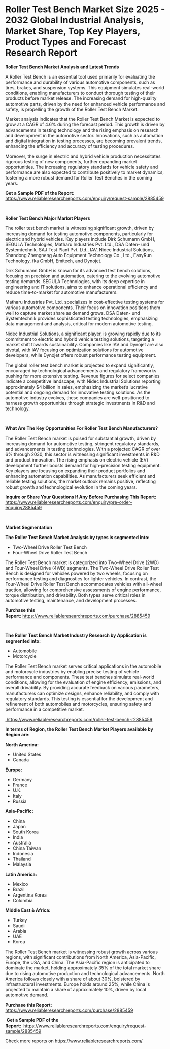 <p><h1>Roller Test Bench Market Size 2025 - 2032 Global Industrial Analysis, Market Share, Top Key Players, Product Types and Forecast Research Report</h1></p><p><strong>Roller Test Bench Market Analysis and Latest Trends</strong></p>
<p><p>A Roller Test Bench is an essential tool used primarily for evaluating the performance and durability of various automotive components, such as tires, brakes, and suspension systems. This equipment simulates real-world conditions, enabling manufacturers to conduct thorough testing of their products before market release. The increasing demand for high-quality automotive parts, driven by the need for enhanced vehicle performance and safety, is propelling the growth of the Roller Test Bench Market.</p><p>Market analysis indicates that the Roller Test Bench Market is expected to grow at a CAGR of 4.6% during the forecast period. This growth is driven by advancements in testing technology and the rising emphasis on research and development in the automotive sector. Innovations, such as automation and digital integration in testing processes, are becoming prevalent trends, enhancing the efficiency and accuracy of testing procedures.</p><p>Moreover, the surge in electric and hybrid vehicle production necessitates rigorous testing of new components, further expanding market opportunities. The increasing regulatory standards for vehicle safety and performance are also expected to contribute positively to market dynamics, fostering a more robust demand for Roller Test Benches in the coming years.</p></p>
<p><strong>Get a Sample PDF of the Report:&nbsp;</strong> <a href="https://www.reliableresearchreports.com/enquiry/request-sample/2885459?utm_campaign=3051&utm_medium=2&utm_source=Github&utm_content=ia&utm_term=13032025&utm_id=roller-test-bench">https://www.reliableresearchreports.com/enquiry/request-sample/2885459</a></p>
<p>&nbsp;</p>
<p><strong>Roller Test Bench Major Market Players</strong></p>
<p><p>The roller test bench market is witnessing significant growth, driven by increasing demand for testing automotive components, particularly for electric and hybrid vehicles. Key players include Dirk Schumann GmbH, SEGULA Technologies, Matharu Industries Pvt. Ltd., DSA Daten- und Systemtechnik, SAJ Test Plant Pvt. Ltd., IAV, Nidec Industrial Solutions, Shandong Zhengneng Auto Equipment Technology Co., Ltd., EasyRun Technology, fka GmbH, Emitech, and Dynojet.</p><p>Dirk Schumann GmbH is known for its advanced test bench solutions, focusing on precision and automation, catering to the evolving automotive testing demands. SEGULA Technologies, with its deep expertise in engineering and IT solutions, aims to enhance operational efficiency and reduce time-to-market for automotive manufacturers.</p><p>Matharu Industries Pvt. Ltd. specializes in cost-effective testing systems for various automotive components. Their focus on innovation positions them well to capture market share as demand grows. DSA Daten- und Systemtechnik provides sophisticated testing technologies, emphasizing data management and analysis, critical for modern automotive testing.</p><p>Nidec Industrial Solutions, a significant player, is growing rapidly due to its commitment to electric and hybrid vehicle testing solutions, targeting a market shift towards sustainability. Companies like IAV and Dynojet are also pivotal, with IAV focusing on optimization solutions for automotive developers, while Dynojet offers robust performance testing equipment.</p><p>The global roller test bench market is projected to expand significantly, encouraged by technological advancements and regulatory frameworks pushing for more extensive testing. Revenue figures for select companies indicate a competitive landscape, with Nidec Industrial Solutions reporting approximately $4 billion in sales, emphasizing the market’s lucrative potential and ongoing demand for innovative testing solutions. As the automotive industry evolves, these companies are well-positioned to harness growth opportunities through strategic investments in R&D and technology.</p></p>
<p>&nbsp;</p>
<p><strong>What Are The Key Opportunities For Roller Test Bench Manufacturers?</strong></p>
<p><p>The Roller Test Bench market is poised for substantial growth, driven by increasing demand for automotive testing, stringent regulatory standards, and advancements in testing technologies. With a projected CAGR of over 6% through 2030, this sector is witnessing significant investments in R&D and product innovation. The rising emphasis on electric vehicle (EV) development further boosts demand for high-precision testing equipment. Key players are focusing on expanding their product portfolios and enhancing automation capabilities. As manufacturers seek efficient and reliable testing solutions, the market outlook remains positive, reflecting robust growth and technological evolution in the coming years.</p></p>
<p><strong>Inquire or Share Your Questions If Any Before Purchasing This Report:</strong> <a href="https://www.reliableresearchreports.com/enquiry/pre-order-enquiry/2885459?utm_campaign=3051&utm_medium=2&utm_source=Github&utm_content=ia&utm_term=13032025&utm_id=roller-test-bench">https://www.reliableresearchreports.com/enquiry/pre-order-enquiry/2885459</a></p>
<p>&nbsp;</p>
<p><strong>Market Segmentation</strong></p>
<p><strong>The Roller Test Bench Market Analysis by types is segmented into:</strong></p>
<p><ul><li>Two-Wheel Drive Roller Test Bench</li><li>Four-Wheel Drive Roller Test Bench</li></ul></p>
<p><p>The Roller Test Bench market is categorized into Two-Wheel Drive (2WD) and Four-Wheel Drive (4WD) segments. The Two-Wheel Drive Roller Test Bench is designed for vehicles powered by two wheels, focusing on performance testing and diagnostics for lighter vehicles. In contrast, the Four-Wheel Drive Roller Test Bench accommodates vehicles with all-wheel traction, allowing for comprehensive assessments of engine performance, torque distribution, and drivability. Both types serve critical roles in automotive testing, maintenance, and development processes.</p></p>
<p><strong>Purchase this Report:&nbsp;</strong><a href="https://www.reliableresearchreports.com/purchase/2885459?utm_campaign=3051&utm_medium=2&utm_source=Github&utm_content=ia&utm_term=13032025&utm_id=roller-test-bench">https://www.reliableresearchreports.com/purchase/2885459</a></p>
<p>&nbsp;</p>
<p><strong>The Roller Test Bench Market Industry Research by Application is segmented into:</strong></p>
<p><ul><li>Automobile</li><li>Motorcycle</li></ul></p>
<p><p>The Roller Test Bench market serves critical applications in the automobile and motorcycle industries by enabling precise testing of vehicle performance and components. These test benches simulate real-world conditions, allowing for the evaluation of engine efficiency, emissions, and overall drivability. By providing accurate feedback on various parameters, manufacturers can optimize designs, enhance reliability, and comply with regulatory standards. This testing is essential for the development and refinement of both automobiles and motorcycles, ensuring safety and performance in a competitive market.</p></p>
<p><a href="https://www.reliableresearchreports.com/roller-test-bench-r2885459?utm_campaign=3051&utm_medium=2&utm_source=Github&utm_content=ia&utm_term=13032025&utm_id=roller-test-bench">&nbsp;https://www.reliableresearchreports.com/roller-test-bench-r2885459</a></p>
<p><strong>In terms of Region, the Roller Test Bench Market Players available by Region are:</strong></p>
<p>
    <p> <strong> North America: </strong>
        <ul>
            <li>United States</li>
            <li>Canada</li>
        </ul>
        </p> 
    <p> <strong> Europe: </strong>
        <ul>
            <li>Germany</li>
            <li>France</li>
            <li>U.K.</li>
            <li>Italy</li>
            <li>Russia</li>
        </ul>
        </p> 
    <p> <strong> Asia-Pacific: </strong>
        <ul>
            <li>China</li>
            <li>Japan</li>
            <li>South Korea</li>
            <li>India</li>
            <li>Australia</li>
            <li>China Taiwan</li>
            <li>Indonesia</li>
            <li>Thailand</li>
            <li>Malaysia</li>
        </ul>
        </p> 
    <p> <strong> Latin America: </strong>
        <ul>
            <li>Mexico</li>
            <li>Brazil</li>
            <li>Argentina Korea</li>
            <li>Colombia</li>
        </ul>
        </p> 
    <p> <strong> Middle East & Africa: </strong>
        <ul>
            <li>Turkey</li>
            <li>Saudi</li>
            <li>Arabia</li>
            <li>UAE</li>
            <li>Korea</li>
        </ul>
    </p>
    </p>
<p><p>The Roller Test Bench market is witnessing robust growth across various regions, with significant contributions from North America, Asia-Pacific, Europe, the USA, and China. The Asia-Pacific region is anticipated to dominate the market, holding approximately 35% of the total market share due to rising automotive production and technological advancements. North America follows closely with a share of about 30%, bolstered by infrastructural investments. Europe holds around 25%, while China is projected to maintain a share of approximately 10%, driven by local automotive demand.</p></p>
<p><strong>Purchase this Report: </strong><a href="https://www.reliableresearchreports.com/purchase/2885459?utm_campaign=3051&utm_medium=2&utm_source=Github&utm_content=ia&utm_term=13032025&utm_id=roller-test-bench">https://www.reliableresearchreports.com/purchase/2885459</a></p>
<p>&nbsp;<strong>Get a Sample PDF of the Report:&nbsp;&nbsp;</strong><a href="https://www.reliableresearchreports.com/enquiry/request-sample/2885459?utm_campaign=3051&utm_medium=2&utm_source=Github&utm_content=ia&utm_term=13032025&utm_id=roller-test-bench">https://www.reliableresearchreports.com/enquiry/request-sample/2885459</a></p>
<p><strong></strong></p>
<p>Check more reports on <a href="https://www.reliableresearchreports.com/?utm_campaign=3051&utm_medium=2&utm_source=Github&utm_content=ia&utm_term=13032025&utm_id=roller-test-bench">https://www.reliableresearchreports.com/</a></p>